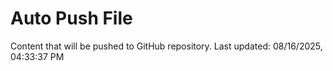 # Auto Push File

Content that will be pushed to GitHub repository.
Last updated: 08/16/2025, 04:33:37 PM